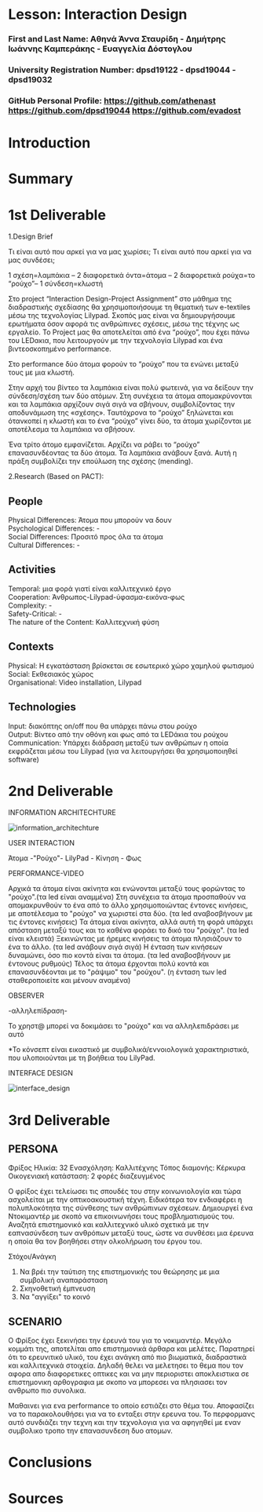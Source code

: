 # Lesson: Interaction Design

### First and Last Name: Αθηνά Άννα Σταυρίδη - Δημήτρης Ιωάννης Καμπεράκης - Ευαγγελία Δόστογλου 
### University Registration Number: dpsd19122 - dpsd19044 - dpsd19032
### GitHub Personal Profile: https://github.com/athenast https://github.com/dpsd19044 https://github.com/evadost

# Introduction

# Summary


# 1st Deliverable

1.Design Brief

Τι είναι αυτό που αρκεί για να μας χωρίσει;
Τι είναι αυτό που αρκεί για να μας συνδέσει;

1 σχέση=λαμπάκια – 2 διαφορετικά όντα=άτομα – 2 διαφορετικά ρούχα=το “ρούχο”– 1 σύνδεση=κλωστή 

Στο project “Interaction Design-Project Assignment” στο μάθημα της διαδραστικής σχεδίασης θα χρησιμοποιήσουμε τη θεματική των e-textiles μέσω της τεχνολογίας Lilypad. Σκοπός μας είναι να δημιουργήσουμε ερωτήματα όσον αφορά τις ανθρώπινες σχέσεις, μέσω της τέχνης ως εργαλείο. 
Το Project μας θα αποτελείται από ένα “ρούχο”, που έχει πάνω του LEDακια, που λειτουργούν με την τεχνολογία Lilypad και ένα βιντεοσκοπημένο performance. 

Στο performance δύο άτομα φορούν το “ρούχο” που τα ενώνει μεταξύ τους με μια κλωστή.

Στην αρχή του βίντεο τα λαμπάκια είναι πολύ φωτεινά, για να δείξουν την σύνδεση/σχέση των δύο ατόμων. Στη συνέχεια τα άτομα απομακρύνονται και τα λαμπάκια αρχίζουν σιγά σιγά να σβήνουν, συμβολίζοντας την αποδυνάμωση της «σχέσης». Ταυτόχρονα το “ρούχο” ξηλώνεται και ότανκοπεί η κλωστή και το ένα “ρούχο” γίνει δύο, τα άτομα χωρίζονται με αποτέλεσμα τα λαμπάκια να σβήσουν.

Ένα τρίτο άτομο εμφανίζεται. Αρχίζει να ράβει το “ρούχο” επανασυνδέοντας τα δύο άτομα. Τα λαμπάκια ανάβουν ξανά. Αυτή η πράξη συμβολίζει την επούλωση της σχέσης (mending).

2.Research (Based on PACT):

People
-------------------------
Physical Differences: Άτομα που μπορούν να δουν <br>
Psychological Differences: - <br>
Social Differences: Προσιτό προς όλα τα άτομα <br>
Cultural Differences: - <br>

Activities
-------------------------
Temporal: μια φορά γιατί είναι καλλιτεχνικό έργο <br>
Cooperation: Άνθρωπος-Lilypad-ύφασμα-εικόνα-φως <br>
Complexity: - <br>
Safety-Critical: - <br>
The nature of the Content: Καλλιτεχνική φύση

Contexts
-------------------------
Physical: Η εγκατάσταση βρίσκεται σε εσωτερικό χώρο χαμηλού φωτισμού <br>
Social: Εκθεσιακός χώρος <br>
Organisational: Video installation, Lilypad

Technologies
-------------------------
Input: διακόπτης on/off που θα υπάρχει πάνω στου ρούχο <br>
Output: Βίντεο από την οθόνη και φως από τα LEDάκια του ρούχου <br>
Communication: Υπάρχει διάδραση μεταξύ των ανθρώπων η οποία εκφράζεται μέσω του Lilypad (για να λειτουργήσει θα χρησιμοποιηθεί software)


# 2nd Deliverable

INFORMATION ARCHITECHTURE

![information_architechture](https://user-images.githubusercontent.com/101419410/167389558-2b40cd7a-e090-45fe-bf99-4eb4fe77f872.png)



USER INTERACTION

Άτομα -"Ρούχο"- LilyPad - Κίνηση - Φως

PERFORMANCE-VIDEO

Αρχικά τα άτομα είναι ακίνητα και ενώνονται μεταξύ τους φορώντας το "ρούχο".(τα led είναι αναμμένα)
Στη συνέχεια τα άτομα προσπαθούν να απομακρυνθούν το ένα από το άλλο χρησιμοποιώντας έντονες κινήσεις, με αποτέλεσμα το "ρούχο" να χωριστεί στα δύο. (τα led αναβοσβήνουν με τις έντονες κινήσεις)
Τα άτομα είναι ακίνητα, αλλά αυτή τη φορά υπάρχει απόσταση μεταξύ τους και το καθένα φοράει το δικό του "ρούχο". (τα led είναι κλειστά)
Ξεκινώντας με ήρεμες κινήσεις τα άτομα πλησιάζουν το ένα το άλλο. (τα led ανάβουν σιγά σιγά)
Η ένταση των κινήσεων δυναμώνει, όσο πιο κοντά είναι τα άτομα. (τα led αναβοσβήνουν με έντονους ρυθμούς)
Τέλος τα άτομα έρχονται πολύ κοντά και επανασυνδέονται με το "ράψιμο" του "ρούχου". (η ένταση των led σταθεροποιείτε και μένουν αναμένα)


OBSERVER

-αλληλεπίδραση-

Το χρηστ@ μπορεί να δοκιμάσει το "ρούχο" και να αλληλεπιδράσει με αυτό


*Το κόνσεπτ είναι εικαστικό με συμβολικά/εννοιολογικά χαρακτηριστικά, που υλοποιούνται με τη βοήθεια του LilyPad.






INTERFACE DESIGN

![interface_design](https://user-images.githubusercontent.com/101419410/167390022-28378acf-73ee-412a-8f65-24a3119712e8.PNG)


# 3rd Deliverable 

PERSONA
-------------------------
Φρίξος 
Hλικία: 32
Ενασχόληση: Καλλιτέχνης
Τόπος διαμονής: Κέρκυρα
Oικογενιακή κατάσταση: 2 φορές διαζευγμένος 

Ο φρίξος έχει τελείωσει τις σπουδές του στην κοινωνιολογία και τώρα ασχολείται με την οπτικοακουστική τέχνη.
Ειδικότερα τον ενδιαφέρει η πολυπλοκότητα της σύνθεσης των ανθρώπινων σχέσεων. 
Δημιουργεί ένα Ντοκιμαντέρ με σκοπό να επικοινωνήσει τους προβληματισμούς του.
Αναζητά επιστημονικό και καλλιτεχνικό υλικό σχετικά με την εαπνασύνδεση 
των ανθρόπων μεταξύ τους, ώστε να συνθέσει μια έρευνα η οποία θα τον βοηθήσει στην ολκολήρωση του έργου του.

Στόχοι/Ανάγκη
1) Να βρέι την ταύτιση της επιστημονικής του θεώρησης με μια συμβολική αναπαράσταση
2) Σκηνοθετική έμπνευση
3) Να "αγγίξει" το κοινό 
  

SCENARIO
-------------------------
Ο Φρίξος έχει ξεκινήσει την έρευνά του για το νοκιμαντέρ.
Μεγάλο κομμάτι της, αποτελίται απο επιστημονικά άρθαρα και μελέτες.
Παρατηρεί ότι το ερευνιτικό υλικό, του έχει ανάγκη από πιο βιωματικά, διαδραστικά και καλλιτεχνικά στοιχεία.
Δηλαδή θελει να μελετησει το θεμα που τον αφορα απο διαφορετικες οπτικες και να μην περιοριστει αποκλειστικα σε επιστημονικη αρθογραφια 
με σκοπο να μπορεσει να πλησιασει τον ανθρωπο πιο συνολικα.

Μαθαινει για ενα performance το οποίο εστιάζει στο θέμα του. 
Αποφασίζει να το παρακολουθήσει για να το ενταξει στην ερευνα του.
Το περφορμανς αυτό συνδιάζει την τεχνη και την τεχνολογια για να αφηγηθεί με εναν συμβολικο τροπο την επανασυνδεση δυο ατομων.




# Conclusions


# Sources
